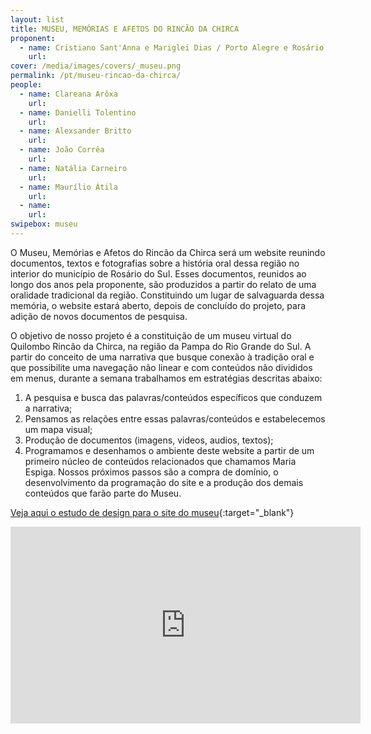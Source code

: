 ```yaml
---
layout: list
title: MUSEU, MEMÓRIAS E AFETOS DO RINCÃO DA CHIRCA
proponent:
  - name: Cristiano Sant'Anna e Mariglei Dias / Porto Alegre e Rosário do Sul / RS
    url: 
cover: /media/images/covers/_museu.png
permalink: /pt/museu-rincao-da-chirca/
people:
  - name: Clareana Arôxa
    url: 
  - name: Danielli Tolentino
    url: 
  - name: Alexsander Britto
    url: 
  - name: João Corrêa
    url: 
  - name: Natália Carneiro
    url: 
  - name: Maurílio Átila
    url: 
  - name: 
    url: 
swipebox: museu
---
```


O Museu, Memórias e Afetos do Rincão da Chirca será um website reunindo documentos, textos e fotografias sobre a história oral dessa região no interior do município de Rosário do Sul. Esses documentos, reunidos ao longo dos anos pela proponente, são produzidos a partir do relato de uma oralidade tradicional da região. Constituindo um lugar de salvaguarda dessa memória, o website estará aberto, depois de concluído do projeto, para adição de novos documentos de pesquisa.

O objetivo de nosso projeto é a constituição de um museu virtual do Quilombo Rincão da Chirca, na região da Pampa do Rio Grande do Sul. A partir do conceito de uma narrativa
que busque conexão à tradição oral e que possibilite uma navegação não linear e com conteúdos não divididos em menus, durante a semana trabalhamos em estratégias descritas abaixo:
1. A pesquisa e busca das palavras/conteúdos específicos que conduzem a narrativa;
2. Pensamos as relações entre essas palavras/conteúdos e estabelecemos um mapa visual;
3. Produção de documentos (imagens, videos, audios, textos);
4. Programamos e desenhamos o ambiente deste website a partir de um primeiro núcleo de conteúdos relacionados que chamamos Maria Espiga.
Nossos próximos passos são a compra de domínio, o desenvolvimento da programação do site e a produção dos demais conteúdos que farão parte do Museu.

[Veja aqui o estudo de design para o site do museu](/3ed/media/docs/estudo_design_museu_memorias_afetos_rincao_chirca.pdf){:target="_blank"}

<iframe width="560" height="315" src="https://youtu.be/3mv1rNglfII" frameborder="0" allow="accelerometer; autoplay; encrypted-media; gyroscope; picture-in-picture" allowfullscreen></iframe>